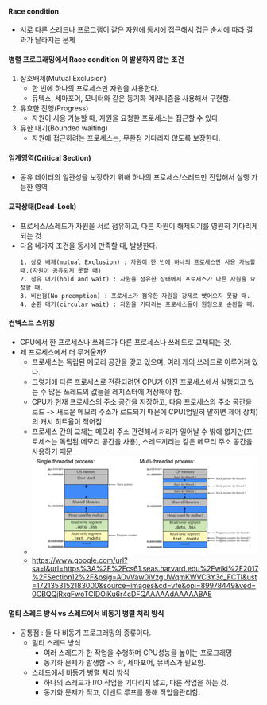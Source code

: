 #### Race condition
* 서로 다른 스레드나 프로그램이 같은 자원에 동시에 접근해서 접근 순서에 따라 결과가 달라지는 문제

#### 병렬 프로그래밍에서 Race condition 이 발생하지 않는 조건
1. 상호배제(Mutual Exclusion)
   * 한 번에 하나의 프로세스만 자원을 사용한다.
   * 뮤텍스, 세마포어, 모니터와 같은 동기화 메커니즘을 사용해서 구현함.
2. 유효한 진행(Progress)
   * 자원이 사용 가능할 때, 자원을 요청한 프로세스는 접근할 수 있다.
3. 유한 대기(Bounded waiting)
   * 자원에 접근하려는 프로세스는, 무한정 기다리지 않도록 보장한다.

#### 임계영역(Critical Section)
* 공유 데이터의 일관성을 보장하기 위해 하나의 프로세스/스레드만 진입해서 실행 가능한 영역

#### 교착상태(Dead-Lock)
* 프로세스/스레드가 자원을 서로 점유하고, 다른 자원이 해제되기를 영원히 기다리게 되는 것.
* 다음 네가지 조건을 동시에 만족할 때, 발생한다.
  ```angular2html
  1. 상호 배제(mutual Exclusion) : 자원이 한 번에 하나의 프로세스만 사용 가능할 때.(자원이 공유되지 못할 때)
  2. 점유 대기(hold and wait) : 자원을 점유한 상태에서 프로세스가 다른 자원을 요청할 때.
  3. 비선점(No preemption) : 프로세스가 점유한 자원을 강제로 뺏어오지 못할 때.
  4. 순환 대기(circular wait) : 자원을 기다리는 프로세스들이 원형으로 순환할 때.
  ```

#### 컨텍스트 스위칭
* CPU에서 한 프로세스나 쓰레드가 다른 프로세스나 쓰레드로 교체되는 것.
* 왜 프로세스에서 더 무거울까?
  * 프로세스는 독립된 메모리 공간을 갖고 있으며, 여러 개의 쓰레드로 이루어져 있다.
  * 그렇기에 다른 프로세스로 전환되려면 CPU가 이전 프로세스에서 실행되고 있는 수 많은 쓰레드의 값들을 레지스터에 저장해야 함.
  * CPU가 현재 프로세스의 주소 공간을 저장하고, 다음 프로세스의 주소 공간을 로드 -> 새로운 메모리 주소가 로드되기 때문에 CPU(엄밀히 말하면 제어 장치)의 캐시 히트율이 적어짐.
  * 프로세스 간의 교체는 메모리 주소 관련해서 처리가 일어날 수 밖에 없지만(프로세스는 독립된 메모리 공간을 사용), 스레드끼리는 같은 메모리 주소 공간을 사용하기 때문
  * ![img.png](img.png)
  * https://www.google.com/url?sa=i&url=https%3A%2F%2Fcs61.seas.harvard.edu%2Fwiki%2F2017%2FSection12%2F&psig=AOvVaw0iVzgUWqmKWVC3Y3c_FCTl&ust=1721353152183000&source=images&cd=vfe&opi=89978449&ved=0CBQQjRxqFwoTCIDOiKu6r4cDFQAAAAAdAAAAABAE

#### 멀티 스레드 방식 vs 스레드에서 비동기 병렬 처리 방식
* 공통점 : 둘 다 비동기 프로그래밍의 종류이다.
  * 멀티 스레드 방식
    * 여러 스레드가 한 작업을 수행하며 CPU성능을 높이는 프로그래밍
    * 동기화 문제가 발생함 -> 락, 세마포어, 뮤텍스가 필요함.
  * 스레드에서 비동기 병렬 처리 방식
    * 하나의 스레드가 I/O 작업을 기다리지 않고, 다른 작업을 하는 것.
    * 동기화 문제가 적고, 이벤트 루프를 통해 작업을관리함.


